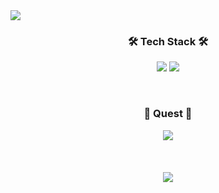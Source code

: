 <img align="center" src="https://capsule-render.vercel.app/api?type=wave&color=auto&height=300&section=header&text=Hy0u4a%20Profile&fontSize=90" />

<h3 align="center">🛠 Tech Stack 🛠</h3>

<p align="center">
  <img src="https://img.shields.io/badge/Python-3766AB?style=flat-square&logo=Python&logoColor=white"/></a>
  <img src="https://img.shields.io/badge/CSharp-FFD400?style=flat-square&logo=CSharp&logoColor=white"/></a>
</p></br>

<h3 align="center">📔 Quest 📔</h3>

<p align="center">
  <img src="https://img.shields.io/badge/Rust-808080?style=flat-square&logo=Rust&logoColor=white"
</p></br></br></br></br>
<a href="https://github.com/anuraghazra/github-readme-stats">
  <img align="center" src="https://github-readme-stats.vercel.app/api?username=hy0u4a&theme=tokyonight")](https://github.com/anuraghazra/github-readme-stats)
</a>

